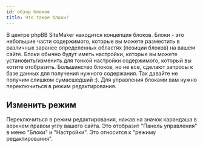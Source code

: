 ```yaml
---
id: обзор блоков
title: Что такое блоки?
---
```


В центре phpBB SiteMaker находится концепция блоков. Блоки - это небольшие части содержимого, которые вы можете разместить в различных заранее определенных областях (позиции блоков) на вашем сайте. Блоки обычно будут иметь настройки, которые вы можете установить/изменить для тонкой настройки содержимого, который вы хотите отобразить. Большинство блоков, но не все, сделают запросы к базе данных для получения нужного содержания. Так давайте не получим слишком сумасшедший :). Для управления блоками вам нужно переключиться в режим редактирования.

## Изменить режим

Переключиться в режим редактирования, нажав на значок карандаша в верхнем правом углу вашего сайта. Это отобразит "Панель управления" в меню "Блоки" и "Настройки". Это относится к "режиму редактирования".